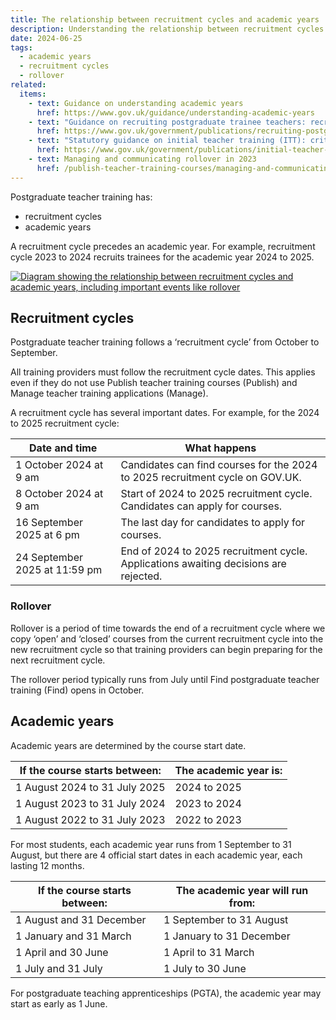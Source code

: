 ```yaml
---
title: The relationship between recruitment cycles and academic years
description: Understanding the relationship between recruitment cycles and academic years in postgraduate teacher training
date: 2024-06-25
tags:
  - academic years
  - recruitment cycles
  - rollover
related:
  items:
    - text: Guidance on understanding academic years
      href: https://www.gov.uk/guidance/understanding-academic-years
    - text: "Guidance on recruiting postgraduate trainee teachers: recruitment cycle dates"
      href: https://www.gov.uk/government/publications/recruiting-postgraduate-trainee-teachers-recruitment-cycle-dates
    - text: "Statutory guidance on initial teacher training (ITT): criteria and supporting advice"
      href: https://www.gov.uk/government/publications/initial-teacher-training-criteria
    - text: Managing and communicating rollover in 2023
      href: /publish-teacher-training-courses/managing-and-communicating-rollover-2023/
---
```


Postgraduate teacher training has:

- recruitment cycles
- academic years

A recruitment cycle precedes an academic year. For example, recruitment cycle 2023 to 2024 recruits trainees for the academic year 2024 to 2025.

[![Diagram showing the relationship between recruitment cycles and academic years, including important events like rollover](recruitment-cycles-and-academic-years.png "Diagram showing the relationship between recruitment cycles and academic years (select image to view larger version)")](recruitment-cycles-and-academic-years.png)

## Recruitment cycles

Postgraduate teacher training follows a ‘recruitment cycle’ from October to September.

All training providers must follow the recruitment cycle dates. This applies even if they do not use Publish teacher training courses (Publish) and Manage teacher training applications (Manage).

A recruitment cycle has several important dates. For example, for the 2024 to 2025 recruitment cycle:

|Date and time|What happens|
| --- | --- |
|1 October 2024 at 9&nbsp;am |Candidates can find courses for the 2024 to 2025 recruitment cycle on GOV.UK.|
|8 October 2024 at 9&nbsp;am |Start of 2024 to 2025 recruitment cycle. Candidates can apply for courses.|
|16 September 2025 at 6&nbsp;pm |The last day for candidates to apply for courses.|
|24 September 2025 at 11:59&nbsp;pm |End of 2024 to 2025 recruitment cycle. Applications awaiting decisions are rejected.|

### Rollover

Rollover is a period of time towards the end of a recruitment cycle where we copy ‘open’ and ‘closed’ courses from the current recruitment cycle into the new recruitment cycle so that training providers can begin preparing for the next recruitment cycle.

The rollover period typically runs from July until Find postgraduate teacher training (Find) opens in October.

## Academic years

Academic years are determined by the course start date.

|If the course starts between:|The academic year is:|
| --- | --- |
|1 August 2024 to 31 July 2025|2024 to 2025|
|1 August 2023 to 31 July 2024|2023 to 2024|
|1 August 2022 to 31 July 2023|2022 to 2023|

For most students, each academic year runs from 1 September to 31 August, but there are 4 official start dates in each academic year, each lasting 12 months.

|If the course starts between:|The academic year will run from:|
| --- | --- |
|1 August and 31 December|1 September to 31 August|
|1 January and 31 March|1 January to 31 December|
|1 April and 30 June|1 April to 31 March|
|1 July and 31 July|1 July to 30 June|

For postgraduate teaching apprenticeships (PGTA), the academic year may start as early as 1 June.
